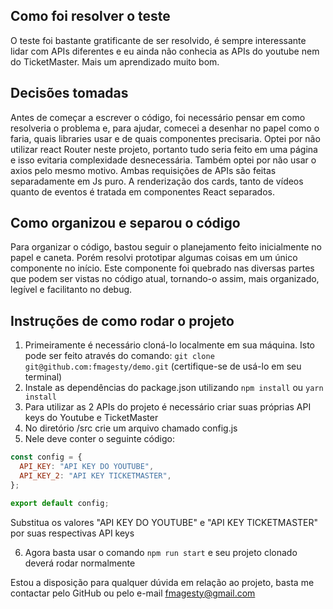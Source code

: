 ## Como foi resolver o teste

O teste foi bastante gratificante de ser resolvido, é sempre interessante lidar com APIs diferentes e eu ainda não conhecia as APIs do youtube nem do TicketMaster. Mais um aprendizado muito bom.

## Decisões tomadas

Antes de começar a escrever o código, foi necessário pensar em como resolveria o problema e, para ajudar, comecei a desenhar no papel como o faria, quais libraries usar e de quais componentes precisaria. Optei por não utilizar react Router neste projeto, portanto tudo seria feito em uma página e isso evitaria complexidade desnecessária. Também optei por não usar o axios pelo mesmo motivo. Ambas requisições de APIs são feitas separadamente em Js puro. A renderização dos cards, tanto de vídeos quanto de eventos é tratada em componentes React separados.

## Como organizou e separou o código

Para organizar o código, bastou seguir o planejamento feito inicialmente no papel e caneta. Porém resolvi prototipar algumas coisas em um único componente no início. Este componente foi quebrado nas diversas partes que podem ser vistas no código atual, tornando-o assim, mais organizado, legível e facilitanto no debug.

## Instruções de como rodar o projeto

1. Primeiramente é necessário cloná-lo localmente em sua máquina. Isto pode ser feito através do comando: `git clone git@github.com:fmagesty/demo.git` (certifique-se de usá-lo em seu terminal)
2. Instale as dependências do package.json utilizando `npm install` ou `yarn install`
3. Para utilizar as 2 APIs do projeto é necessário criar suas próprias API keys do Youtube e TicketMaster
4. No diretório /src crie um arquivo chamado config.js
5. Nele deve conter o seguinte código:

```js
const config = {
  API_KEY: "API KEY DO YOUTUBE",
  API_KEY_2: "API KEY TICKETMASTER",
};

export default config;
```

Substitua os valores "API KEY DO YOUTUBE" e "API KEY TICKETMASTER" por suas respectivas API keys

6. Agora basta usar o comando `npm run start` e seu projeto clonado deverá rodar normalmente

Estou a disposição para qualquer dúvida em relação ao projeto, basta me contactar pelo GitHub ou pelo e-mail fmagesty@gmail.com
